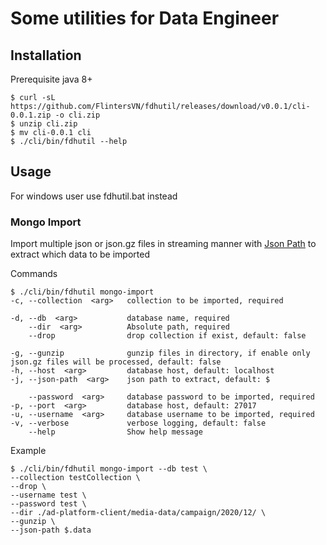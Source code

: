 # Some utilities for Data Engineer

## Installation

Prerequisite java 8+

```cli
$ curl -sL https://github.com/FlintersVN/fdhutil/releases/download/v0.0.1/cli-0.0.1.zip -o cli.zip
$ unzip cli.zip
$ mv cli-0.0.1 cli
$ ./cli/bin/fdhutil --help
```

## Usage

For windows user use fdhutil.bat instead

### Mongo Import

Import multiple json or json.gz files in streaming manner with [Json Path](<https://github.com/jsurfer/JsonSurfer#what-is-jsonpath>) to extract which data to be imported

Commands

```cli
$ ./cli/bin/fdhutil mongo-import
-c, --collection  <arg>   collection to be imported, required

-d, --db  <arg>           database name, required
    --dir  <arg>          Absolute path, required
    --drop                drop collection if exist, default: false

-g, --gunzip              gunzip files in directory, if enable only json.gz files will be processed, default: false
-h, --host  <arg>         database host, default: localhost
-j, --json-path  <arg>    json path to extract, default: $

    --password  <arg>     database password to be imported, required
-p, --port  <arg>         database host, default: 27017
-u, --username  <arg>     database username to be imported, required
-v, --verbose             verbose logging, default: false
    --help                Show help message
```

Example

```cli
$ ./cli/bin/fdhutil mongo-import --db test \
--collection testCollection \
--drop \
--username test \
--password test \
--dir ./ad-platform-client/media-data/campaign/2020/12/ \
--gunzip \
--json-path $.data
```
